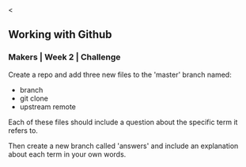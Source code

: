 <<h2>Working with Github</h2>

<h3>Makers | Week 2 | Challenge</h3>

Create a repo and add three new files to the 'master' branch named:
- branch
- git clone
- upstream remote

Each of these files should include a question about the specific term it refers to.

Then create a new branch called 'answers' and include an explanation about each term in your own words.

